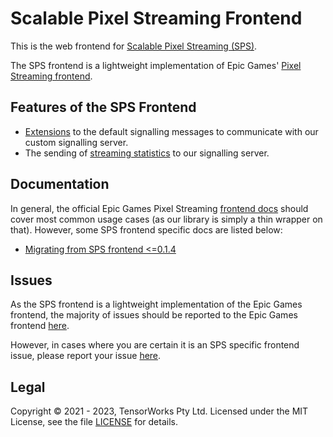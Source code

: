 # Scalable Pixel Streaming Frontend

This is the web frontend for [Scalable Pixel Streaming (SPS)](https://scalablestreaming.io). 

The SPS frontend is a lightweight implementation of Epic Games' [Pixel Streaming frontend](https://github.com/EpicGames/PixelStreamingInfrastructure/tree/master/Frontend). 

## Features of the SPS Frontend

- [Extensions](./src/SignallingExtension.ts) to the default signalling messages to communicate with our custom signalling server.
- The sending of [streaming statistics](./src/SPSApplication.ts#L38) to our signalling server.

## Documentation

In general, the official Epic Games Pixel Streaming [frontend docs](https://github.com/EpicGames/PixelStreamingInfrastructure/tree/master/Frontend) should cover most common usage cases (as our library is simply a thin wrapper on that). However, some SPS frontend specific docs are listed below:

- [Migrating from SPS frontend <=0.1.4](./docs/api_transition_guide.md)

## Issues

As the SPS frontend is a lightweight implementation of the Epic Games frontend, the majority of issues should be reported to the Epic Games frontend [here](https://github.com/EpicGames/PixelStreamingInfrastructure/issues).

However, in cases where you are certain it is an SPS specific frontend issue, please report your issue [here](https://github.com/ScalablePixelStreaming/Frontend/issues).


## Legal

Copyright &copy; 2021 - 2023, TensorWorks Pty Ltd. Licensed under the MIT License, see the file [LICENSE](./LICENSE) for details.
